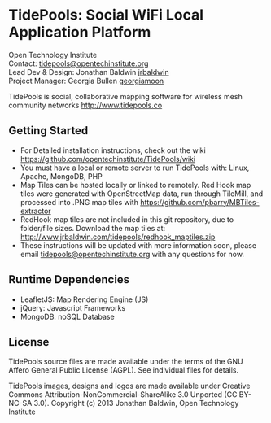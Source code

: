 TidePools: Social WiFi Local Application Platform
================

Open Technology Institute <br />
Contact: <tidepools@opentechinstitute.org> <br />
Lead Dev & Design: Jonathan Baldwin [jrbaldwin](https://github.com/jrbaldwin "jrbaldwin") <br />
Project Manager: Georgia Bullen [georgiamoon](https://github.com/georgiamoon "georgiamoon") <br />

TidePools is social, collaborative mapping software for wireless mesh community networks <http://www.tidepools.co>

Getting Started
---------------

* For Detailed installation instructions, check out the wiki <https://github.com/opentechinstitute/TidePools/wiki>
* You must have a local or remote server to run TidePools with: Linux, Apache, MongoDB, PHP
* Map Tiles can be hosted locally or linked to remotely. Red Hook map tiles were generated with OpenStreetMap data, run through TileMill, and processed into .PNG map tiles with https://github.com/pbarry/MBTiles-extractor
* RedHook map tiles are not included in this git repository, due to folder/file sizes. Download the map tiles at: <http://www.jrbaldwin.com/tidepools/redhook_maptiles.zip>
* These instructions will be updated with more information soon, please email <tidepools@opentechinstitute.org> with any questions for now.

Runtime Dependencies
--------------------

* LeafletJS: Map Rendering Engine (JS)
* jQuery: Javascript Frameworks
* MongoDB: noSQL Database

License
--------------------

TidePools source files are made available under the terms of the
  GNU Affero General Public License (AGPL).  See individual files for
  details.

TidePools images, designs and logos are made available under Creative Commons Attribution-NonCommercial-ShareAlike 3.0 Unported (CC BY-NC-SA 3.0). Copyright (c) 2013 Jonathan Baldwin, Open Technology Institute
